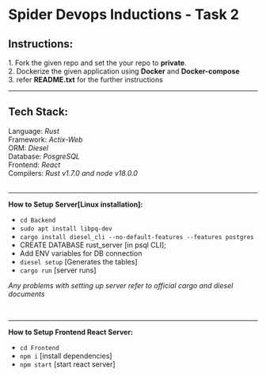 <h1>Spider Devops Inductions - Task 2 </h1>

<h2><b>Instructions:</b></h2>
1. Fork the given repo and set the your repo to <b>private</b>.<br />
2. Dockerize the given application using <b>Docker</b> and <b>Docker-compose</b><br />
3. refer <b>README.txt</b> for the further instructions
<br/>
<hr/>
<h2><b>Tech Stack:</b></h2>
Language: <i>Rust</i><br />
Framework: <i>Actix-Web</i><br />
ORM: <i>Diesel</i><br />
Database: <i>PosgreSQL</i><br />
Frontend: <i>React</i><br />
Compilers: <i>Rust v1.7.0 and node v18.0.0</i><br />
<br/>
<hr/>

<b>How to Setup Server[Linux installation]:</b><br />
- ```cd Backend```<br />
- ```sudo apt install libpq-dev```
- ```cargo install diesel_cli --no-default-features --features postgres```
- CREATE DATABASE rust_server [in psql CLI];
- Add ENV variables for DB connection<br />
- ```diesel setup``` [Generates the tables]<br />
- ```cargo run``` [server runs]

<i>Any problems with setting up server refer to official cargo and diesel documents</i>

<br/>
<hr/>

<b>How to Setup Frontend React Server:</b><br />
- ```cd Frontend```<br />
- ```npm i``` [install dependencies]<br />
- ```npm start``` [start react server]<br />
